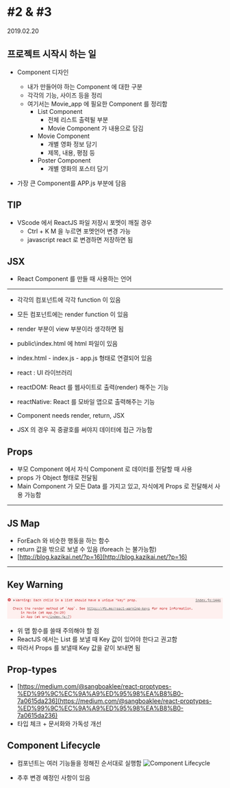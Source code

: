 # #2 & #3

2019.02.20

## 프로젝트 시작시 하는 일

- Component 디자인
  - 내가 만들어야 하는 Component 에 대한 구분
  - 각각의 기능, 사이즈 등을 정리
  - 여기서는 Movie_app 에 필요한 Component 를 정리함
    - List Component
      - 전체 리스트 출력될 부분
      - Movie Component 가 내용으로 담김
    - Movie Component
      - 개별 영화 정보 담기
      - 제목, 내용, 평점 등
    - Poster Component
      - 개별 영화의 포스터 담기

- 가장 큰 Component를 APP.js 부분에 담음

## TIP

- VScode 에서 ReactJS 파일 저장시 포멧이 깨질 경우
  - Ctrl + K M 을 누르면 포멧언어 변경 가능
  - javascript react 로 변경하면 저장하면 됨

## JSX

- React Component 를 만들 때 사용하는 언어

---

- 각각의 컴포넌트에 각각 function 이 있음
- 모든 컴포넌트에는 render function 이 있음
- render 부분이 view 부분이라 생각하면 됨
- public\index.html 에 html 파일이 있음
- index.html - index.js - app.js 형태로 연결되어 있음
- react : UI 라이브러리
- reactDOM: React 를 웹사이트로 출력(render) 해주는 기능
- reactNative: React 를 모바일 앱으로 출력해주는 기능

- Component needs render, return, JSX
- JSX 의 경우 꼭 중괄호를 써야지 데이터에 접근 가능함

## Props

- 부모 Component 에서 자식 Component 로 데이터를 전달할 때 사용
- props 가 Object 형태로 전달됨
- Main Component 가 모든 Data 를 가지고 있고, 자식에게 Props 로 전달해서 사용 가능함

---

## JS Map

- ForEach 와 비슷한 행동을 하는 함수
- return 값을 밖으로 보낼 수 있음 (foreach 는 불가능함)
- [http://blog.kazikai.net/?p=16](http://blog.kazikai.net/?p=16)

---

## Key Warning

![Warning Messgae](../Images/step2-4_warning_message.jpg)

- 위 맵 함수를 쓸때 주의해야 할 점
- ReactJS 에서는 List 를 보낼 때 Key 값이 있어야 한다고 권고함
- 따라서 Props 를 보낼때 Key 값을 같이 보내면 됨

## Prop-types

- [https://medium.com/@sangboaklee/react-proptypes-%ED%99%9C%EC%9A%A9%ED%95%98%EA%B8%B0-7a0615da236](https://medium.com/@sangboaklee/react-proptypes-%ED%99%9C%EC%9A%A9%ED%95%98%EA%B8%B0-7a0615da236)
- 타입 체크 + 문서화와 가독성 개선

## Component Lifecycle

- 컴포넌트는 여러 기능들을 정해진 순서대로 실행함
  ![Component Lifecycle](https://www.codevoila.com/uploads/images/201607/reactjs_component_lifecycle_functions.png)

- 추후 변경 예정인 사항이 있음